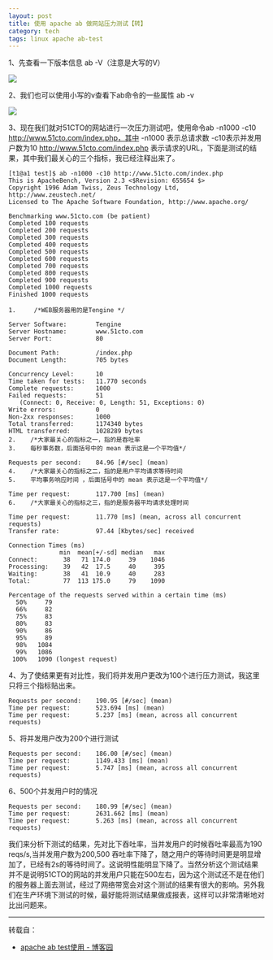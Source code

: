 ```yaml
---
layout: post
title: 使用 apache ab 做网站压力测试【转】
category: tech
tags: linux apache ab-test
---
```


1、先查看一下版本信息 ab -V（注意是大写的V）

![](https://cdn.kelu.org/blog/2016/02/blog_2016-02-28-354734927.png)


 2、我们也可以使用小写的v查看下ab命令的一些属性 ab -v


![](https://cdn.kelu.org/blog/2016/02/blog_2016-02-28-232544892.png)


3、现在我们就对51CTO的网站进行一次压力测试吧，使用命令ab -n1000 -c10 http://www.51cto.com/index.php，其中 -n1000 表示总请求数 -c10表示并发用户数为10 http://www.51cto.com/index.php 表示请求的URL，下面是测试的结果，其中我们最关心的三个指标，我已经注释出来了。



    [t1@a1 test]$ ab -n1000 -c10 http://www.51cto.com/index.php
    This is ApacheBench, Version 2.3 <$Revision: 655654 $>
    Copyright 1996 Adam Twiss, Zeus Technology Ltd, http://www.zeustech.net/
    Licensed to The Apache Software Foundation, http://www.apache.org/
    
    Benchmarking www.51cto.com (be patient)
    Completed 100 requests
    Completed 200 requests
    Completed 300 requests
    Completed 400 requests
    Completed 500 requests
    Completed 600 requests
    Completed 700 requests
    Completed 800 requests
    Completed 900 requests
    Completed 1000 requests
    Finished 1000 requests
    
    1.     /*WEB服务器用的是Tengine */
    
    Server Software:        Tengine
    Server Hostname:        www.51cto.com
    Server Port:            80
    
    Document Path:          /index.php
    Document Length:        705 bytes
    
    Concurrency Level:      10
    Time taken for tests:   11.770 seconds
    Complete requests:      1000
    Failed requests:        51
       (Connect: 0, Receive: 0, Length: 51, Exceptions: 0)
    Write errors:           0
    Non-2xx responses:      1000
    Total transferred:      1174340 bytes
    HTML transferred:       1028289 bytes
    2.    /*大家最关心的指标之一，指的是吞吐率
    3.    每秒事务数，后面括号中的 mean 表示这是一个平均值*/  
    
    Requests per second:    84.96 [#/sec] (mean)
    4.    /*大家最关心的指标之二，指的是用户平均请求等待时间
    5.    平均事务响应时间 ，后面括号中的 mean 表示这是一个平均值*/ 
    
    Time per request:       117.700 [ms] (mean)
    6.    /*大家最关心的指标之三，指的是服务器平均请求处理时间
    
    Time per request:       11.770 [ms] (mean, across all concurrent requests)
    Transfer rate:          97.44 [Kbytes/sec] received
    
    Connection Times (ms)
                  min  mean[+/-sd] median   max
    Connect:       38   71 174.0     39    1046
    Processing:    39   42  17.5     40     395
    Waiting:       38   41  10.9     40     283
    Total:         77  113 175.0     79    1090
    
    Percentage of the requests served within a certain time (ms)
      50%     79
      66%     82
      75%     83
      80%     83
      90%     86
      95%     89
      98%   1084
      99%   1086
     100%   1090 (longest request)
    




4、为了使结果更有对比性，我们将并发用户更改为100个进行压力测试，我这里只将三个指标贴出来。


    Requests per second:    190.95 [#/sec] (mean)  
    Time per request:       523.694 [ms] (mean)  
    Time per request:       5.237 [ms] (mean, across all concurrent requests) 

5、将并发用户改为200个进行测试


    Requests per second:    186.00 [#/sec] (mean)  
    Time per request:       1149.433 [ms] (mean)  
    Time per request:       5.747 [ms] (mean, across all concurrent requests)  

6、500个并发用户时的情况


    Requests per second:    180.99 [#/sec] (mean)  
    Time per request:       2631.662 [ms] (mean)  
    Time per request:       5.263 [ms] (mean, across all concurrent requests)  

我们来分析下测试的结果，先对比下吞吐率，当并发用户的时候吞吐率最高为190 reqs/s,当并发用户数为200,500 吞吐率下降了，随之用户的等待时间更是明显增加了，已经有2s的等待时间了。这说明性能明显下降了。当然分析这个测试结果并不是说明51CTO的网站的并发用户只能在500左右，因为这个测试还不是在他们的服务器上面去测试，经过了网络带宽会对这个测试的结果有很大的影响。另外我们在生产环境下测试的时候，最好能将测试结果做成报表，这样可以非常清晰地对比出问题来。


---

转载自：

* [apache ab test使用 - 博客园](http://www.cnblogs.com/super-d2/p/3831155.html)